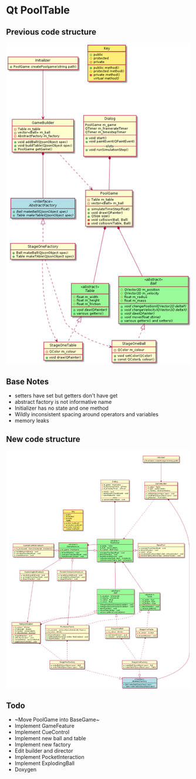 # Qt PoolTable

## Previous code structure

![previous class diagram](old_class.png)

## Base Notes

- setters have set but getters don't have get
- abstract factory is not informative name
- Initializer has no state and one method
- Wildly inconsistent spacing around operators and variables
- memory leaks

## New code structure

![new class diagram](newclass.png)

## Todo

+ ~Move PoolGame into BaseGame~
+ Implement GameFeature
+ Implement CueControl
+ Implement new ball and table
+ Implement new factory
+ Edit builder and director
+ Implement PocketInteraction
+ Implement ExplodingBall
+ Doxygen
